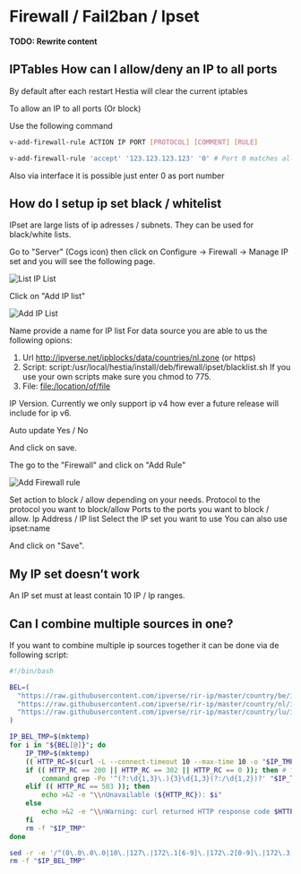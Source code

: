 # Firewall / Fail2ban / Ipset

**TODO: Rewrite content**

## IPTables How can I allow/deny an IP to all ports

By default after each restart Hestia will clear the current iptables

To allow an IP to all ports (Or block)

Use the following command

```bash
v-add-firewall-rule ACTION IP PORT [PROTOCOL] [COMMENT] [RULE]

v-add-firewall-rule 'accept' '123.123.123.123' '0' # Port 0 matches all ports
```

Also via interface it is possible just enter 0 as port number

## How do I setup ip set black / whitelist

IPset are large lists of ip adresses / subnets. They can be used for
black/white lists.

Go to "Server" (Cogs icon) then click on Configure -\> Firewall -\>
Manage IP set and you will see the following page.

![List IP List](/images/ipset/ipset-1.png)

Click on "Add IP list"

![Add IP List](/images/ipset/ipset-2.png)

Name provide a name for IP list For data source you are able to us the
following opions:

1.  Url <http://ipverse.net/ipblocks/data/countries/nl.zone> (or https)
2.  Script:
    script:/usr/local/hestia/install/deb/firewall/ipset/blacklist.sh If
    you use your own scripts make sure you chmod to 775.
3.  File: <file:/location/of/file>

IP Version. Currently we only support ip v4 how ever a future release
will include for ip v6.

Auto update Yes / No

And click on save.

The go to the "Firewall" and click on "Add Rule"

![Add Firewall rule](/images/ipset/ipset-3.png)

Set action to block / allow depending on your needs. Protocol to the
protocol you want to block/allow Ports to the ports you want to block /
allow. Ip Address / IP list Select the IP set you want to use You can
also use ipset:name

And click on "Save".

## My IP set doesn’t work

An IP set must at least contain 10 IP / Ip ranges.

## Can I combine multiple sources in one?

If you want to combine multiple ip sources together it can be done via
de following script:

```bash
#!/bin/bash

BEL=(
  "https://raw.githubusercontent.com/ipverse/rir-ip/master/country/be/ipv4-aggregated.txt"
  "https://raw.githubusercontent.com/ipverse/rir-ip/master/country/nl/ipv4-aggregated.txt"
  "https://raw.githubusercontent.com/ipverse/rir-ip/master/country/lu/ipv4-aggregated.txt" 
)

IP_BEL_TMP=$(mktemp)
for i in "${BEL[@]}"; do
    IP_TMP=$(mktemp)
    (( HTTP_RC=$(curl -L --connect-timeout 10 --max-time 10 -o "$IP_TMP" -s -w "%{http_code}" "$i") ))
    if (( HTTP_RC == 200 || HTTP_RC == 302 || HTTP_RC == 0 )); then # "0" because file:/// returns 000
        command grep -Po '^(?:\d{1,3}\.){3}\d{1,3}(?:/\d{1,2})?' "$IP_TMP" | sed -r 's/^0*([0-9]+)\.0*([0-9]+)\.0*([0-9]+)\.0*([0-9]+)$/\1.\2.\3.\4/' >> "$IP_BEL_TMP"
    elif (( HTTP_RC == 503 )); then
        echo >&2 -e "\\nUnavailable (${HTTP_RC}): $i"
    else
        echo >&2 -e "\\nWarning: curl returned HTTP response code $HTTP_RC for URL $i"
    fi
    rm -f "$IP_TMP"
done

sed -r -e '/^(0\.0\.0\.0|10\.|127\.|172\.1[6-9]\.|172\.2[0-9]\.|172\.3[0-1]\.|192\.168\.|22[4-9]\.|23[0-9]\.)/d' "$IP_BEL_TMP"|sort -n|sort -mu
rm -f "$IP_BEL_TMP"
```

